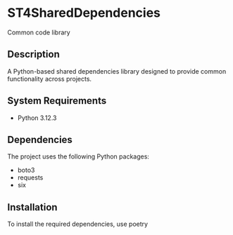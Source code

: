# ST4SharedDependencies

Common code library

## Description

A Python-based shared dependencies library designed to provide common functionality across projects.

## System Requirements

- Python 3.12.3

## Dependencies

The project uses the following Python packages:
- boto3
- requests
- six

## Installation

To install the required dependencies, use poetry
